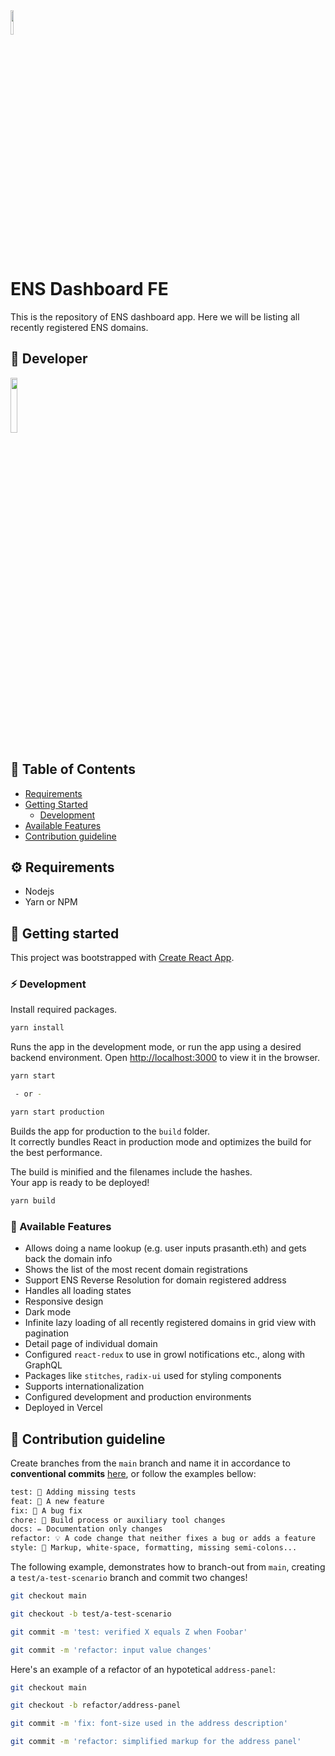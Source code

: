 <img src="https://cryptologos.cc/logos/ethereum-name-service-ens-logo.png"  width="10%" />

# ENS Dashboard FE

This is the repository of ENS dashboard app. Here we will be listing all recently registered ENS domains.

## 🤖 Developer

<img src="https://logos.textgiraffe.com/logos/logo-name/Prasanth-designstyle-smoothie-m.png"  width="15%" />

## 📒 Table of Contents

- [Requirements](#-requirements)
- [Getting Started](#-getting-started)
  - [Development](#-development)
- [Available Features](#-available-features)
- [Contribution guideline](#-contribution-guideline)

## ⚙️ Requirements

- Nodejs
- Yarn or NPM

## 🤔 Getting started

This project was bootstrapped with [Create React App](https://github.com/facebook/create-react-app).

### ⚡ Development

Install required packages.

```sh
yarn install
```

Runs the app in the development mode, or run the app using a desired backend environment.
Open [http://localhost:3000](http://localhost:3000) to view it in the browser.

```sh
yarn start

 - or -

yarn start production
```

Builds the app for production to the `build` folder.\
It correctly bundles React in production mode and optimizes the build for the best performance.

The build is minified and the filenames include the hashes.\
Your app is ready to be deployed!

```sh
yarn build
```

### 🎸 Available Features

- Allows doing a name lookup (e.g. user inputs prasanth.eth) and gets back the domain info
- Shows the list of the most recent domain registrations
- Support ENS Reverse Resolution for domain registered address
- Handles all loading states
- Responsive design
- Dark mode
- Infinite lazy loading of all recently registered domains in grid view with pagination
- Detail page of individual domain
- Configured `react-redux` to use in growl notifications etc., along with GraphQL
- Packages like `stitches`, `radix-ui` used for styling components
- Supports internationalization
- Configured development and production environments
- Deployed in Vercel

## 🙏 Contribution guideline

Create branches from the `main` branch and name it in accordance to **conventional commits** [here](https://www.conventionalcommits.org/en/v1.0.0/), or follow the examples bellow:

```txt
test: 💍 Adding missing tests
feat: 🎸 A new feature
fix: 🐛 A bug fix
chore: 🤖 Build process or auxiliary tool changes
docs: ✏️ Documentation only changes
refactor: 💡 A code change that neither fixes a bug or adds a feature
style: 💄 Markup, white-space, formatting, missing semi-colons...
```

The following example, demonstrates how to branch-out from `main`, creating a `test/a-test-scenario` branch and commit two changes!

```sh
git checkout main

git checkout -b test/a-test-scenario

git commit -m 'test: verified X equals Z when Foobar'

git commit -m 'refactor: input value changes'
```

Here's an example of a refactor of an hypotetical `address-panel`:

```sh
git checkout main

git checkout -b refactor/address-panel

git commit -m 'fix: font-size used in the address description'

git commit -m 'refactor: simplified markup for the address panel'
```
